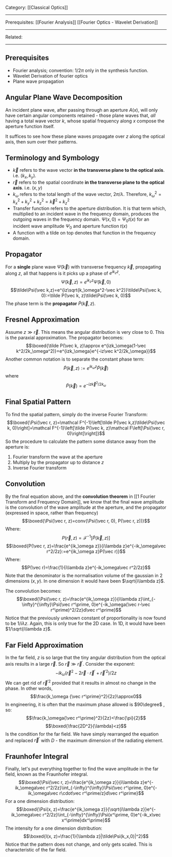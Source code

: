 Category: [[Classical Optics]]
___
Prerequisites: [[Fourier Analysis]] [[Fourier Optics - Wavelet Derivation]]
___
Related: 
___
## Prerequisites
- Fourier analysis; convention: $1/2\pi$ only in the synthesis function.
- Wavelet Derivation of fourier optics
- Plane wave propagation 
## Angular Plane Wave Decomposition
An incident plane wave, after passing through an aperture $A(x)$, will only have certain angular components retained - those plane waves that, *all* having a total wave vector $k$, whose spatial frequency along $x$ compose the aperture function itself. 

It suffices to see how these plane waves propagate over $z$ along the optical axis, then sum over their patterns. 
## Terminology and Symbology
- $\vec k$ refers to the wave vector **in the transverse plane to the optical axis**. i.e. $(k_x, k_y)$.
- $\vec r$ refers to the spatial coordinate **in the transverse plane to the optical axis**. i.e. $(x, y)$
- $k_\omega$ refers to the total length of the wave vector, $2\pi/\lambda$. Therefore, $k_\omega^2=k_x^2+k_y^2+k_z^2=\vec k^2+k_z^2$
- Transfer function refers to the aperture distribution. It is that term which, multiplied to an incident wave in the frequency domain, produces the outgoing waves in the frequency domain. $\Psi(x, 0)=\Psi_0 t(x)$ for an incident wave amplitude $\Psi_0$ and aperture function $t(x)$
- A function with a tilde on top denotes that function in the frequency domain. 
## Propagator 
For a **single** plane wave $\tilde\Psi(\vec k)$ with transverse frequency $\vec k$, propagating along $z$, all that happens is it picks up a phase of $e^{ik_zz}$. 
$$\tilde\Psi(\vec k,z)=e^{ik_zz}\tilde\Psi(\vec k, 0)$$
$$\tilde\Psi(\vec k,z)=e^{iz\sqrt{k_\omega^2-\vec k^2}}\tilde\Psi(\vec k, 0):=\tilde P(\vec k, z)\tilde\Psi(\vec k, 0)$$
The phase term is the **propagator** $\tilde P(\vec k, z)$. 
## Fresnel Approximation
Assume $z\gg \vec r$. This means the angular distribution is very close to 0. This is the paraxial approximation. The propagator becomes: 
$$\boxed{\tilde P(\vec k, z)\approx e^{izk_\omega(1-\vec k^2/2k_\omega^2)}=e^{izk_\omega}e^{-iz\vec k^2/2k_\omega}}$$
Another common notation is to separate the constant phase term:
$$\tilde P(\vec k, z):=e^{ik_\omega z}\tilde P(\vec k)$$
where
$$\tilde P(\vec k)=e^{-iz\vec k^2/2k_\omega}$$
## Final Spatial Pattern
To find the spatial pattern, simply do the inverse Fourier Transform:
$$\boxed{\Psi(\vec r, z)=\mathcal F^{-1}\left[\tilde P(\vec k,z)\tilde\Psi(\vec k, 0)\right]=\mathcal F^{-1}\left[\tilde P(\vec k, z)\mathcal F\left[\Psi(\vec r, 0)\right]\right]}$$
So the procedure to calculate the pattern some distance away from the aperture is: 
1. Fourier transform the wave at the aperture
2. Multiply by the propagator up to distance $z$
3. Inverse Fourier transform
## Convolution
By the final equation above, and the **convolution theorem** in [[1 Fourier Transform and Frequency Domain]], we know that the final wave amplitude is the convolution of the wave amplitude at the aperture, and the propagator (expressed in space, rather than frequency)
$$\boxed{\Psi(\vec r, z)=conv(\Psi(\vec r, 0), P(\vec r, z))}$$
Where:
$$P(\vec r, z)=\mathcal F^{-1}\left[\tilde P(\vec k, z)\right]$$
$$\boxed{P(\vec r, z)=\frac{e^{ik_\omega z}}{i\lambda z}e^{-ik_\omega\vec r^2/2z}:=e^{ik_\omega z}P(\vec r)}$$
Where:
$$P(\vec r)=\frac{1}{i\lambda z}e^{-ik_\omega\vec r^2/2z}$$
Note that the denominator is the normalisation volume of the gaussian in 2 dimensions $(x,y)$. In one dimension it would have been $\sqrt{i\lambda z}$. 

The convolution becomes: 
$$\boxed{\Psi(\vec r, z)=\frac{e^{ik_\omega z}}{i\lambda z}\int_{-\infty}^{\infty}\Psi(\vec r^\prime, 0)e^{-ik_\omega(\vec r-\vec r^\prime)^2/2z}d\vec r^\prime}$$
Notice that the previously unknown constant of proportionality is now found to be $1/i\lambda z$. Again, this is only true for the 2D case. In 1D, it would have been $1/\sqrt{i\lambda z}$.
## Far Field Approximation
In the far field, $z$ is so large that the tiny angular distribution from the optical axis results in a large $\vec r$. So $\vec r \gg\vec r^\prime$. Consider the exponent:
$$-ik_\omega(\vec r^2-2\vec r\cdot\vec r^\prime+{\vec r^\prime}^2)/2z$$
We can get rid of ${\vec r^\prime}^2$ provided that it results in almost no change in the phase. In other words, 
$$\frac{k_\omega {\vec r^\prime}^2}{2z}\approx0$$
In engineering, it is often that the maximum phase allowed is $90\degree$ , so:
$$\frac{k_\omega{\vec r^\prime}^2}{2z}<\frac{\pi}{2}$$
$$\boxed{\frac{2D^2}{\lambda}<z}$$
Is the condition for the far field. We have simply rearranged the equation and replaced $\vec r^\prime$ with $D$ - the maximum dimension of the radiating element. 
## Fraunhofer Integral
Finally, let's put everything together to find the wave amplitude in the far field, known as the Fraunhofer integral. 
$$\boxed{\Psi(\vec r, z)=\frac{e^{ik_\omega z}}{i\lambda z}e^{-ik_\omega\vec r^2/2z}\int_{-\infty}^{\infty}\Psi(\vec r^\prime, 0)e^{-ik_\omega\vec r\cdot\vec r^\prime/z}d\vec r^\prime}$$
For a one dimension distribution:
$$\boxed{\Psi(x, z)=\frac{e^{ik_\omega z}}{\sqrt{i\lambda z}}e^{-ik_\omega\vec r^2/2z}\int_{-\infty}^{\infty}\Psi(x^\prime, 0)e^{-ik_x\vec x^\prime}dx^\prime}$$
The intensity for a one dimension distribution:
$$\boxed{I(x, z)=\frac{1}{\lambda z}|\tilde\Psi(k_x,0)|^2}$$
Notice that the pattern does not change, and only gets scaled. This is characteristic of the far field.  